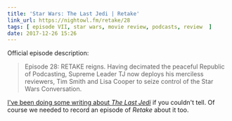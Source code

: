 ```yaml
---
title: 'Star Wars: The Last Jedi | Retake'
link_url: https://nightowl.fm/retake/28
tags: [ episode VII, star wars, movie review, podcasts, review  ]
date: 2017-12-26 15:26
---
```


Official episode description:

> Episode 28: RETAKE reigns. Having decimated the peaceful Republic of Podcasting, Supreme Leader TJ now deploys his merciless reviewers, Tim Smith and Lisa Cooper to seize control of the Star Wars Conversation.

[I've been doing some writing about *The Last Jedi*](/topics/#episode-viii) if you couldn't tell. Of course we needed to record an episode of *Retake* about it too.
